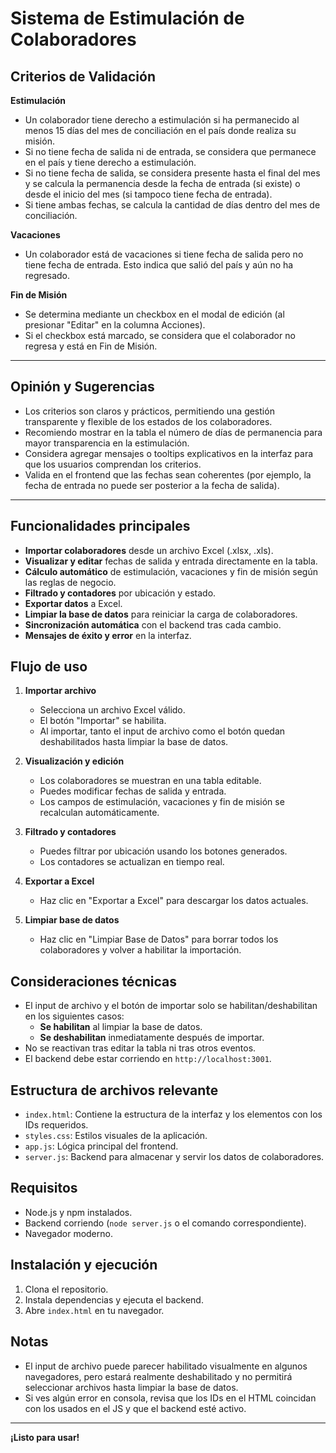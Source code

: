 # Sistema de Estimulación de Colaboradores

## Criterios de Validación

**Estimulación**
- Un colaborador tiene derecho a estimulación si ha permanecido al menos 15 días del mes de conciliación en el país donde realiza su misión.
- Si no tiene fecha de salida ni de entrada, se considera que permanece en el país y tiene derecho a estimulación.
- Si no tiene fecha de salida, se considera presente hasta el final del mes y se calcula la permanencia desde la fecha de entrada (si existe) o desde el inicio del mes (si tampoco tiene fecha de entrada).
- Si tiene ambas fechas, se calcula la cantidad de días dentro del mes de conciliación.

**Vacaciones**
- Un colaborador está de vacaciones si tiene fecha de salida pero no tiene fecha de entrada. Esto indica que salió del país y aún no ha regresado.

**Fin de Misión**
- Se determina mediante un checkbox en el modal de edición (al presionar "Editar" en la columna Acciones).
- Si el checkbox está marcado, se considera que el colaborador no regresa y está en Fin de Misión.

---

## Opinión y Sugerencias

- Los criterios son claros y prácticos, permitiendo una gestión transparente y flexible de los estados de los colaboradores.
- Recomiendo mostrar en la tabla el número de días de permanencia para mayor transparencia en la estimulación.
- Considera agregar mensajes o tooltips explicativos en la interfaz para que los usuarios comprendan los criterios.
- Valida en el frontend que las fechas sean coherentes (por ejemplo, la fecha de entrada no puede ser posterior a la fecha de salida).

---

## Funcionalidades principales

- **Importar colaboradores** desde un archivo Excel (.xlsx, .xls).
- **Visualizar y editar** fechas de salida y entrada directamente en la tabla.
- **Cálculo automático** de estimulación, vacaciones y fin de misión según las reglas de negocio.
- **Filtrado y contadores** por ubicación y estado.
- **Exportar datos** a Excel.
- **Limpiar la base de datos** para reiniciar la carga de colaboradores.
- **Sincronización automática** con el backend tras cada cambio.
- **Mensajes de éxito y error** en la interfaz.

## Flujo de uso

1. **Importar archivo**
   - Selecciona un archivo Excel válido.
   - El botón "Importar" se habilita.
   - Al importar, tanto el input de archivo como el botón quedan deshabilitados hasta limpiar la base de datos.

2. **Visualización y edición**
   - Los colaboradores se muestran en una tabla editable.
   - Puedes modificar fechas de salida y entrada.
   - Los campos de estimulación, vacaciones y fin de misión se recalculan automáticamente.

3. **Filtrado y contadores**
   - Puedes filtrar por ubicación usando los botones generados.
   - Los contadores se actualizan en tiempo real.

4. **Exportar a Excel**
   - Haz clic en "Exportar a Excel" para descargar los datos actuales.

5. **Limpiar base de datos**
   - Haz clic en "Limpiar Base de Datos" para borrar todos los colaboradores y volver a habilitar la importación.

## Consideraciones técnicas

- El input de archivo y el botón de importar solo se habilitan/deshabilitan en los siguientes casos:
  - **Se habilitan** al limpiar la base de datos.
  - **Se deshabilitan** inmediatamente después de importar.
- No se reactivan tras editar la tabla ni tras otros eventos.
- El backend debe estar corriendo en `http://localhost:3001`.

## Estructura de archivos relevante

- `index.html`: Contiene la estructura de la interfaz y los elementos con los IDs requeridos.
- `styles.css`: Estilos visuales de la aplicación.
- `app.js`: Lógica principal del frontend.
- `server.js`: Backend para almacenar y servir los datos de colaboradores.

## Requisitos

- Node.js y npm instalados.
- Backend corriendo (`node server.js` o el comando correspondiente).
- Navegador moderno.

## Instalación y ejecución

1. Clona el repositorio.
2. Instala dependencias y ejecuta el backend.
3. Abre `index.html` en tu navegador.

## Notas

- El input de archivo puede parecer habilitado visualmente en algunos navegadores, pero estará realmente deshabilitado y no permitirá seleccionar archivos hasta limpiar la base de datos.
- Si ves algún error en consola, revisa que los IDs en el HTML coincidan con los usados en el JS y que el backend esté activo.

---

**¡Listo para usar!**
